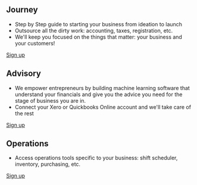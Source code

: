 ## Journey

- Step by Step guide to starting your business from ideation to launch
- Outsource all the dirty work: accounting, taxes, registration, etc.
- We'll keep you focused on the things that matter: your business and your customers!

[Sign up](/a "product one")

## Advisory

- We empower entrepreneurs by building machine learning software that understand your financials and give you the advice you need for the stage of business you are in.
- Connect your Xero or Quickbooks Online account and we'll take care of the rest

[Sign up](/b "product two")

## Operations

- Access operations tools specific to your business: shift scheduler, inventory, purchasing, etc.


[Sign up](/c "product three")
